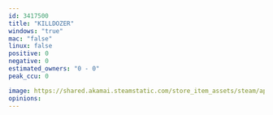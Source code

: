 ```yaml
---
id: 3417500
title: "KILLDOZER"
windows: "true"
mac: "false"
linux: false
positive: 0
negative: 0
estimated_owners: "0 - 0"
peak_ccu: 0

image: https://shared.akamai.steamstatic.com/store_item_assets/steam/apps/3417500/header.jpg?t=1721725925
opinions:
---
```

